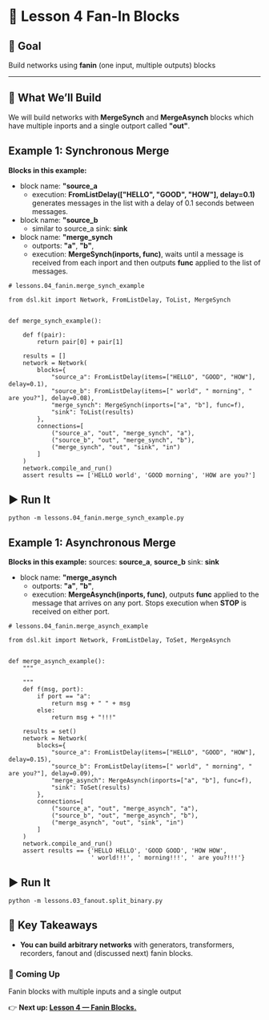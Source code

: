 # 🔀 Lesson 4 Fan-In Blocks

## 🎯 Goal
Build networks using **fanin** (one input, multiple outputs) blocks  

---

## 📍 What We’ll Build
We will build networks with **MergeSynch** and **MergeAsynch** blocks which have multiple inports and a single outport called **"out"**.


## Example 1: Synchronous Merge

**Blocks in this example:**
- block name: **"source_a**
  - execution: **FromListDelay(["HELLO", "GOOD", "HOW"], delay=0.1)** generates messages in the list with a delay of 0.1 seconds between messages.
- block name: **"source_b**
  - similar to source_a
sink: **sink**
- block name: **"merge_synch**
  - outports: **"a"**, **"b"**,
  - execution: **MergeSynch(inports, func)**, waits until a message is received from each inport and then outputs **func** applied to the list of messages.



```
# lessons.04_fanin.merge_synch_example

from dsl.kit import Network, FromListDelay, ToList, MergeSynch


def merge_synch_example():

    def f(pair):
        return pair[0] + pair[1]

    results = []
    network = Network(
        blocks={
            "source_a": FromListDelay(items=["HELLO", "GOOD", "HOW"], delay=0.1),
            "source_b": FromListDelay(items=[" world", " morning", " are you?"], delay=0.08),
            "merge_synch": MergeSynch(inports=["a", "b"], func=f),
            "sink": ToList(results)
        },
        connections=[
            ("source_a", "out", "merge_synch", "a"),
            ("source_b", "out", "merge_synch", "b"),
            ("merge_synch", "out", "sink", "in")
        ]
    )
    network.compile_and_run()
    assert results == ['HELLO world', 'GOOD morning', 'HOW are you?']
```

## ▶️ Run It

```
python -m lessons.04_fanin.merge_synch_example.py
```


## Example 1: Asynchronous Merge

**Blocks in this example:**
sources: **source_a**, **source_b**
sink: **sink**
- block name: **"merge_asynch**
  - outports: **"a"**, **"b"**,
  - execution: **MergeAsynch(inports, func)**, outputs **func** applied to the message that arrives on any port. Stops execution when **STOP** is received on either port.


```
# lessons.04_fanin.merge_asynch_example

from dsl.kit import Network, FromListDelay, ToSet, MergeAsynch


def merge_asynch_example():
    """

    """
    def f(msg, port):
        if port == "a":
            return msg + " " + msg
        else:
            return msg + "!!!"

    results = set()
    network = Network(
        blocks={
            "source_a": FromListDelay(items=["HELLO", "GOOD", "HOW"], delay=0.15),
            "source_b": FromListDelay(items=[" world", " morning", " are you?"], delay=0.09),
            "merge_asynch": MergeAsynch(inports=["a", "b"], func=f),
            "sink": ToSet(results)
        },
        connections=[
            ("source_a", "out", "merge_asynch", "a"),
            ("source_b", "out", "merge_asynch", "b"),
            ("merge_asynch", "out", "sink", "in")
        ]
    )
    network.compile_and_run()
    assert results == {'HELLO HELLO', 'GOOD GOOD', 'HOW HOW',
                       ' world!!!', ' morning!!!', ' are you?!!!'}
```
## ▶️ Run It

```
python -m lessons.03_fanout.split_binary.py
```

## 🧠 Key Takeaways

- **You can build arbitrary networks** with generators, transformers, recorders, fanout and (discussed next) fanin blocks.

### 🚀 Coming Up

Fanin blocks with multiple inputs and a single output

👉 **Next up: [Lesson 4 — Fanin Blocks.](../04_fanin/README.md)**